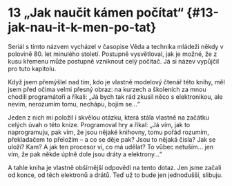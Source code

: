 # 13 „Jak naučit kámen počítat“ {#13-jak-nau-it-k-men-po-tat}

Seriál s tímto názvem vycházel v časopise Věda a technika mládeži někdy v polovině 80\. let minulého století. Postupně vysvětloval, jak je možné, že z kusu křemenu může postupně vzniknout celý počítač. Já si název vypůjčil pro tuto kapitolu.

Když jsem přemýšlel nad tím, kdo je vlastně modelový čtenář této knihy, měl jsem před očima velmi přesný obraz: na kurzech a školeních za mnou chodili programátoři a říkali: „Já bych tak rád zkusil něco s elektronikou, ale nevím, nerozumím tomu, nechápu, bojím se…“

Jeden z nich mi položil i skvělou otázku, která stála vlastně na začátku celých úvah o této knize. Programoval hry a říkal: „Já vím, jak to naprogramuju, pak vím, že jsou nějaké knihovny, tomu pořád rozumím, překladačem to přeložím – a co se děje pak? Jsou to nějaká čísla? Jak se uloží? Kam? A jak ten procesor ví, co má udělat? To vůbec netuším… jen vím, že pak někde úplně dole jsou dráty a elektrony…“

A tahle kniha je vlastně obšírnější odpovědí na tento dotaz. Jen jsme začali od konce, od těch elektronů a drátů. Teď už to bude jen jednodušší, slibuju.
